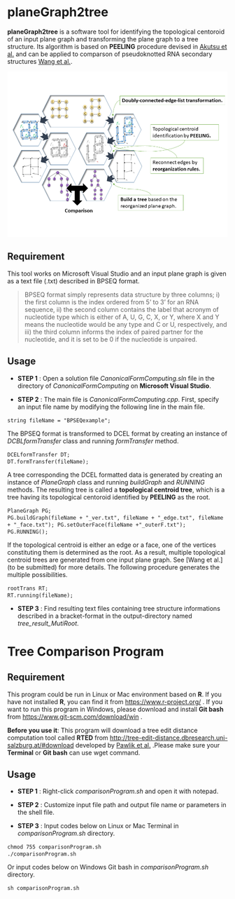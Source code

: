 # planeGraph2tree

**planeGraph2tree** is a software tool for identifying the topological centoroid of an input plane graph and 
transforming the plane graph to a tree structure. 
Its algorithm is based on **PEELING** procedure devised in [Akutsu et al.](https://www.google.com/url?sa=t&rct=j&q=&esrc=s&source=web&cd=1&ved=2ahUKEwjB9MerkNLmAhVvwYsBHfXYBRgQFjAAegQIBBAC&url=https%3A%2F%2Fpdfs.semanticscholar.org%2Fb1e3%2F2a2a09194bf29b04be0560a00519148f9bbc.pdf&usg=AOvVaw1O6k0sjacG7LcEvX_MwQdr) and can be applied to comparson of pseudoknotted RNA secondary structures [Wang et al.](https://www.liebertpub.com/doi/abs/10.1089/cmb.2019.0512).

![](https://github.com/feiqiwang/screenshots/blob/master/A%20New%20Method%20for%20Comparing%20Pseudo-knotted%20RNA%20Secondary.png?raw=true)

## Requirement
This tool works on Microsoft Visual Studio and an input plane graph is given as a text file (.txt) described in BPSEQ format.
> BPSEQ format simply represents data structure by three columns; i) the first column is the index ordered from 5’ to 3’ for an RNA sequence, ii) the second column contains the label that acronym of nucleotide type which is either of A, U, G, C, X, or Y, where X and Y means the nucleotide would be any type and C or U, respectively, and iii) the third column informs the index of paired partner for the nucleotide, and it is set to be 0 if the nucleotide is unpaired.

## Usage
 - **STEP 1** :
 Open a solution file *CanonicalFormComputing.sln* file in the directory of *CanonicalFormComputing* on **Microsoft Visual Studio**.
 
 - **STEP 2** :
 The main file is *CanonicalFormComputing.cpp*.
 First, specify an input file name by modifying the following line in the main file.
```
string fileName = "BPSEQexample";
```

The BPSEQ format is transformed to DCEL format by creating an instance of *DCBLformTransfer* class and running *formTransfer* method.
```
DCELformTransfer DT; 
DT.formTransfer(fileName);
```

A tree corresponding the DCEL formatted data is generated by creating an instance of *PlaneGraph* class and running *buildGraph* and *RUNNING* methods. The resulting tree is called a **topological centroid tree**, which is a tree having its topological centoroid identified by **PEELING** as the root.
```
PlaneGraph PG; 
PG.buildGraph(fileName + "_ver.txt", fileName + "_edge.txt", fileName + "_face.txt"); PG.setOuterFace(fileName +"_outerF.txt"); 
PG.RUNNING();
```

If the topological centroid is either an edge or a face, one of the vertices constituting them is determined as the root. As a result, multiple topological centroid trees are generated from one input plane graph. See [Wang et al.](to be submitted) for more details. The following procedure generates the multiple possibilities.
```
rootTrans RT; 
RT.running(fileName);
```

- **STEP 3** :
 Find resulting text files containing tree structure informations described in a bracket-format in the output-directory named *tree_result_MutiRoot*.



# Tree Comparison Program

## Requirement
This program could be run in Linux or Mac environment based on **R**. If you have not installed **R**, you can find it from https://www.r-project.org/ .
If you want to run this program in Windows, please download and install **Git bash** from https://www.git-scm.com/download/win .

**Before you use it**:
This program will download a tree edit distance computation tool called **RTED** from http://tree-edit-distance.dbresearch.uni-salzburg.at/#download developed by [Pawlik et al.](https://arxiv.org/abs/1201.0230) .Please make sure your **Terminal** or **Git bash** can use wget command.

## Usage
 - **STEP 1** :
 Right-click *comparisonProgram.sh* and open it with notepad.
 
 - **STEP 2** :
 Customize input file path and output file name or parameters in the shell file.
 
 - **STEP 3** :
Input codes below on Linux or Mac Terminal in *comparisonProgram.sh* directory.
```
chmod 755 comparisonProgram.sh
./comparisonProgram.sh
```

Or input codes below on Windows Git bash in *comparisonProgram.sh* directory.
```
sh comparisonProgram.sh
```

